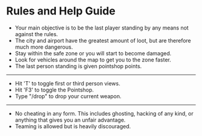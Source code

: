 # Rules and Help Guide

- Your main objective is to be the last player standing by any means not against the rules.
- The city and airport have the greatest amount of loot, but are therefore much more dangerous.
- Stay within the safe zone or you will start to become damaged.
- Look for vehicles around the map to get you to the zone faster.
- The last person standing is given pointshop points.

---

- Hit 'T' to toggle first or third person views.
- Hit 'F3' to toggle the Pointshop.
- Type "/drop" to drop your current weapon.

---

- No cheating in any form. This includes ghosting, hacking of any kind, or anything that gives you an unfair advantage.
- Teaming is allowed but is heavily discouraged.
